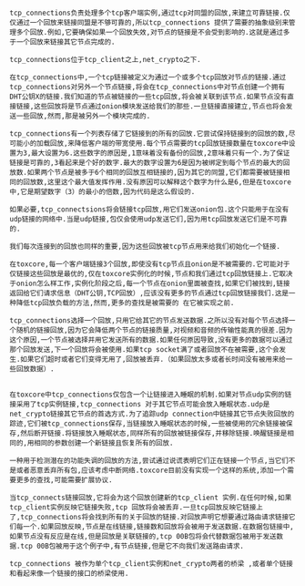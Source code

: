 	
	tcp_connections负责处理多个tcp客户端实例,通过tcp对同盟的回放,来建立可靠链接.仅仅通过一个回放来链接同盟是不够可靠的,所以tcp_connections 提供了需要的抽象级别来管理多个回放.例如,它要确保如果一个回放失效,对节点的链接是不会受到影响的.这就是通过多于一个回放来链接其它节点完成的.

	tcp_connections位于tcp_client之上,net_crypto之下.

	在tcp_connections中,一个tcp链接被定义为通过一个或多个tcp回放对节点的链接.通过tcp_connections对另外一个节点链接,将会在tcp_connections中对节点创建一个拥有DHT公钥X的链接.我们知道的节点被链接的一些tcp回放,将会被关联到该节点.如果节点没有直接链接,这些回放将是节点通过onion模块发送给我们的那些.一旦链接直接建立,节点也将会发送一些回放,然而,那是被另外一个模块完成的.

	tcp_connections有一个列表存储了它链接到的所有的回放.它尝试保持链接到的回放的数,尽可能小的加载回放,来降低客户端的带宽使用.每个节点需要的tcp回放链接数量在toxcore中设置为3,最大设置为6.这些数字的原因是,1意味着没有备份的回放,2意味着只有一个.为了保证链接是可靠的,3看起来是个好的数字.最大的数字设置为6是因为被绑定到每个节点的最大的回放数.如果两个节点是被多于6个相同的回放互相链接的,因为其它的同盟,它们都需要被链接相同的回放数,这里这个最大值发挥作用.没有原因可以解释这个数字为什么是6,但是在toxcore中,它是期望数字（3）的最小的倍数,因为代码是这么假设的.

	如果必要,tcp_connectsions将会链接tcp回放,用它们发送onion包.这个只能用于在没有udp链接的网络中.当是udp链接,包仅会使用udp发送它们,因为用tcp回放发送它们是不可靠的.

	我们每次连接到的回放也同样的重要,因为这些回放被tcp节点用来给我们初始化一个链接.

	在toxcore,每一个客户端链接3个回放,即使没有tcp节点且onion是不被需要的.它可能对于仅链接这些回放是最优的,仅在toxcore实例化的时候,节点和我们通过tcp回放链接上.它取决于onion怎么样工作,实例化阶段之后,每一个节点在onion里面被查找,如果它们被找到,链接返回给它们请求信息（DHT公钥,TCP回放）,应该没有更多的节点通过tcp回放链接我们.这是一种降低tcp回放负载的方法,然而,更多的查找是被需要的 在它被实现之前.

	tcp_connections选择一个回放,只用它给其它的节点发送数据.之所以没有对每个节点选择一个随机的链接回放,因为它会降低两个节点的链接质量,对视频和音频的传输性能真的很差.因为这个原因,一个节点被选择并用它发送所有的数据.如果任何原因导致,没有更多的数据可以通过那个回放发送,下一个回放将会被使用.如果tcp socket满了或者回放不在被需要,这个会发生.如果它们超时或者它们变得无用了,回放被丢弃.（如果回放太多或者长时间没有被用来给一些回放数据）.


	在toxcore中tcp_connections仅包含一个让链接进入睡眠的机制.如果对节点udp实例的链接采用了tcp实例链接,tcp_connections 对于其它节点可能会放入睡眠状态.udp是net_crypto链接其它节点的首选方式.为了追踪udp connection中链接其它节点失败回放的踪迹,它们被tcp_connections保存,当链接放入睡眠状态的时候,一些被使用的冗余链接被保存,然后断开链接.将链接放入睡眠状态,同样所有的回放被链接保存,并移除链接.唤醒链接是相同的,用相同的参数创建一个新链接且恢复所有的回放.

	一种用于检测潜在的功能失调的回放的方法,尝试通过说谎表明它们正在链接一个节点,当它们不是或者恶意丢弃所有包,应该考虑中断网络.toxcore目前没有实现一个这样的系统,添加一个需要更多的查找,可能需要扩展协议.

	当tcp_connects链接回放,它将会为这个回放创建新的tcp_client 实例.在任何时候,如果tcp_client实例反映它链接失败,tcp 回放将会被丢弃.一旦tcp回放反映它链接上了,tcp_connections将会找到所有的关于回放的链接.对回放声明它想要通过路由请求链接它们每一个.如果回放反映,节点是在线链接,链接数和回放将会被用于发送数据.在数据包链接中,如果节点没有反应是在线,但是回放是关联链接的,tcp 00B包将会代替数据包被用于发送数据.tcp 00B包被用于这个例子中,有节点链接,但是它不向我们发送路由请求.

	tcp_connections 被作为单个tcp_client实例和net_crypto两者的桥梁 ,或者单个链接和看起来像一个链接的接口的桥梁使用.

